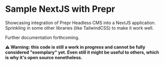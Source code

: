 # Sample NextJS with Prepr

Showcasing integration of Prepr Headless CMS into a NextJS application.
Sprinkling in some other libraries (like TailwindCSS) to make it work well.

Further documentation forthcoming.

**⚠ Warning: this code is still a work in progress and cannot be fully considered "exemplary" yet. Even still it might be useful to others, which is why it's open source nonetheless.**

